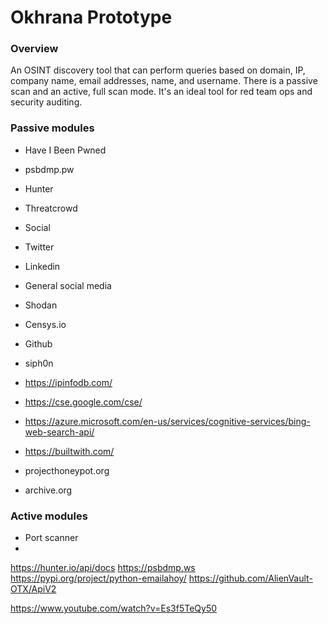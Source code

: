 # Okhrana Prototype


### Overview 
An OSINT discovery tool that can perform queries based on domain, IP, company name, email addresses, name, and username.
There is a passive scan and an active, full scan mode. It's an ideal tool for red team ops and security auditing. 


### Passive modules
* Have I Been Pwned
* psbdmp.pw
* Hunter
* Threatcrowd
* Social 

* Twitter 
* Linkedin
* General social media
* Shodan

* Censys.io
* Github


* siph0n

* https://ipinfodb.com/
* https://cse.google.com/cse/
* https://azure.microsoft.com/en-us/services/cognitive-services/bing-web-search-api/
* https://builtwith.com/
* projecthoneypot.org
* archive.org 

### Active modules
* Port scanner
* 


https://hunter.io/api/docs
https://psbdmp.ws
https://pypi.org/project/python-emailahoy/
https://github.com/AlienVault-OTX/ApiV2

https://www.youtube.com/watch?v=Es3f5TeQy50